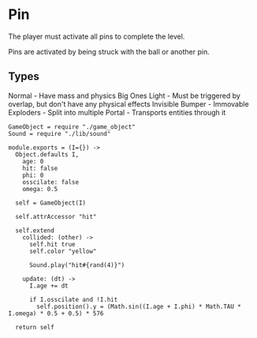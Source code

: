 Pin
===

The player must activate all pins to complete the level.

Pins are activated by being struck with the ball or another pin.

Types
-----

Normal - Have mass and physics
Big Ones
Light - Must be triggered by overlap, but don't have any physical effects
Invisible
Bumper - Immovable
Exploders - Split into multiple
Portal - Transports entities through it

    GameObject = require "./game_object"
    Sound = require "./lib/sound"

    module.exports = (I={}) ->
      Object.defaults I,
        age: 0
        hit: false
        phi: 0
        osscilate: false
        omega: 0.5

      self = GameObject(I)

      self.attrAccessor "hit"

      self.extend
        collided: (other) ->
          self.hit true
          self.color "yellow"

          Sound.play("hit#{rand(4)}")

        update: (dt) ->
          I.age += dt

          if I.osscilate and !I.hit
            self.position().y = (Math.sin((I.age + I.phi) * Math.TAU * I.omega) * 0.5 + 0.5) * 576

      return self
